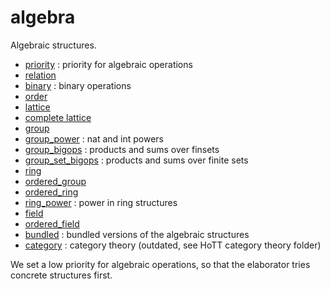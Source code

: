 algebra
=======

Algebraic structures.

* [priority](priority.lean) : priority for algebraic operations
* [relation](relation.lean)
* [binary](binary.lean) : binary operations
* [order](order.lean)
* [lattice](lattice.lean)
* [complete lattice](complete_lattice.lean)
* [group](group.lean)
* [group_power](group_power.lean) : nat and int powers
* [group_bigops](group_bigops.lean) : products and sums over finsets
* [group_set_bigops](group_set_bigops.lean) : products and sums over finite sets
* [ring](ring.lean)
* [ordered_group](ordered_group.lean)
* [ordered_ring](ordered_ring.lean)
* [ring_power](ring_power.lean) : power in ring structures
* [field](field.lean)
* [ordered_field](ordered_field.lean)
* [bundled](bundled.lean) : bundled versions of the algebraic structures
* [category](category/category.md) : category theory (outdated, see HoTT category theory folder)

We set a low priority for algebraic operations, so that the elaborator tries concrete structures first.
